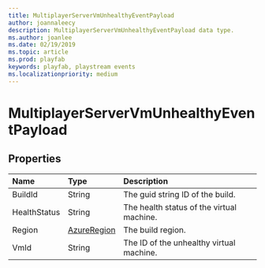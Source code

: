 ```yaml
---
title: MultiplayerServerVmUnhealthyEventPayload
author: joannaleecy
description: MultiplayerServerVmUnhealthyEventPayload data type.
ms.author: joanlee
ms.date: 02/19/2019
ms.topic: article
ms.prod: playfab
keywords: playfab, playstream events
ms.localizationpriority: medium
---
```


# MultiplayerServerVmUnhealthyEventPayload

## Properties

|Name|Type|Description|
| :--------------------|:-------------------|:----------------------|
|BuildId|String|The guid string ID of the build.|
|HealthStatus|String|The health status of the virtual machine.|
|Region|[AzureRegion](azureregion.md)|The build region.|
|VmId|String|The ID of the unhealthy virtual machine.|
